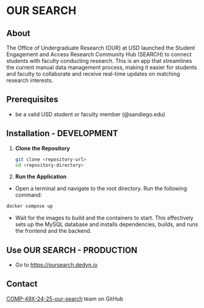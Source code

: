 # OUR SEARCH

## About

The Office of Undergraduate Research (OUR) at USD launched the Student Engagement and Access Research Community Hub (SEARCH) to connect students with faculty conducting research. This is an app that streamlines the current manual data management process, making it easier for students and faculty to collaborate and receive real-time updates on matching research interests.

## Prerequisites

* be a valid USD student or faculty member (@sandiego.edu)

## Installation - DEVELOPMENT

1. **Clone the Repository**
   ```bash
   git clone <repository-url>
   cd <repository-directory>
   ```

2. **Run the Application**

  - Open a terminal and navigate to the root directory. Run the following command:

   ```bash
   docker compose up
   ```
  
- Wait for the images to build and the containers to start. This effectively sets up the MySQL database and installs dependencies, builds, and runs the frontend and the backend.

## Use OUR SEARCH - PRODUCTION

* Go to https://oursearch.dedyn.io

## Contact 
[COMP-49X-24-25-our-search](https://github.com/orgs/usd-cs/teams/comp-49x-24-25-our-search) team on GitHub
